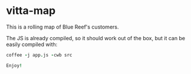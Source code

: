 vitta-map
=========

This is a rolling map of Blue Reef's customers.

The JS is already compiled, so it should work out of the box, but it can be easily compiled with:

````coffee
coffee -j app.js -cwb src

Enjoy!
